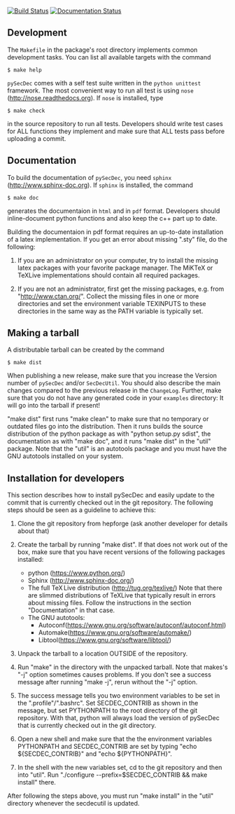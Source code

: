 [![Build Status](https://travis-ci.org/spj101/secdec.svg?branch=public)](https://travis-ci.org/spj101/secdec)
[![Documentation Status](https://readthedocs.org/projects/secdec/badge/?version=latest)](http://secdec.readthedocs.io/en/latest/?badge=latest)

Development
-----------

The ``Makefile`` in the package's
root directory implements common development tasks.
You can list all available targets with the command

    $ make help

`pySecDec` comes with a self test suite written in the `python unittest` framework.
The most convenient way to run all test is using `nose` (http://nose.readthedocs.org).
If `nose` is installed, type

    $ make check

in the source repository to run all tests. Developers should write test cases for
ALL functions they implement and make sure that ALL tests pass before uploading a
commit.

Documentation
-------------

To build the documentation of `pySecDec`, you need `sphinx` (http://www.sphinx-doc.org).
If `sphinx` is installed, the command

    $ make doc

generates the documentaion in `html` and in `pdf` format. Developers should inline-document
python functions and also keep the c++ part up to date.

Building the documentaion in pdf format requires an up-to-date installation of a latex
implementation. If you get an error about missing ".sty" file, do the following:

 1. If you are an administrator on your computer, try to install the missing latex packages
    with your favorite package manager. The MiKTeX or TeXLive implementations should contain
    all required packages.

 2. If you are not an administrator, first get the missing packages, e.g. from
    "http://www.ctan.org/". Collect the missing files in one or more directories
    and set the environment variable TEXINPUTS to these directories in the same
    way as the PATH variable is typically set.

Making a tarball
----------------

A distributable tarball can be created by the command

    $ make dist

When publishing a new release, make sure that you increase the Version number of `pySecDec`
and/or `SecDecUtil`. You should also describe the main changes compared to the previous release
in the `ChangeLog`. Further, make sure that you do not have any generated code in your
`examples` directory: It will go into the tarball if present!

"make dist" first runs "make clean" to make sure that no temporary or outdated files go into
the distribution. Then it runs builds the source distribution of the python package as with
"python setup.py sdist", the documentation as with "make doc", and it runs "make dist" in the
"util" package. Note that the "util" is an autotools package and you must have the GNU autotools
installed on your system.

Installation for developers
---------------------------

This section describes how to install pySecDec and easily update to the commit that is currently
checked out in the git repository. The following steps should be seen as a guideline to achieve this:

1) Clone the git repository from hepforge (ask another developer for details about that)

2) Create the tarball by running "make dist". If that does not work out of the box, make sure that you
   have recent versions of the following packages installed:
   * python (https://www.python.org/)
   * Sphinx (http://www.sphinx-doc.org/)
   * The full TeX Live distribution (http://tug.org/texlive/)
     Note that there are slimmed distributions of TeXLive that typically result in errors about missing files.
     Follow the instructions in the section "Documentation" in that case.
   * The GNU autotools:
     * Autoconf(https://www.gnu.org/software/autoconf/autoconf.html)
     * Automake(https://www.gnu.org/software/automake/)
     * Libtool(https://www.gnu.org/software/libtool/)

3) Unpack the tarball to a location OUTSIDE of the repository.

4) Run "make" in the directory with the unpacked tarball. Note that makes's "-j" option sometimes causes problems.
   If you don't see a success message after running "make -j<jmake>", rerun without the "-j" option.

5) The success message tells you two environment variables to be set in the ".profile"/".bashrc". Set SECDEC_CONTRIB
   as shown in the message, but set PYTHONPATH to the root directory of the git repository. With that, python will
   always load the version of pySecDec that is currently checked out in the git directory.

6) Open a new shell and make sure that the the environment variables PYTHONPATH and SECDEC_CONTRIB are set by typing
   "echo ${SECDEC_CONTRIB}" and "echo ${PYTHONPATH}".

7) In the shell with the new variables set, cd to the git repository and then into "util".
   Run "./configure --prefix=$SECDEC_CONTRIB && make install" there.

After following the steps above, you must run "make install" in the "util" directory whenever the secdecutil is updated.
